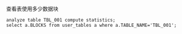 查看表使用多少数据块

```
analyze table TBL_001 compute statistics;
select a.BLOCKS from user_tables a where a.TABLE_NAME='TBL_001';
```

